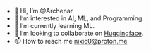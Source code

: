 - 👋 Hi, I’m @Archenar
- 👀 I’m interested in AI, ML, and Programming.
- 🌱 I’m currently learning ML.
- 💞️ I’m looking to collaborate on [Huggingface](https://huggingface.co/Nixic).
- 📫 How to reach me nixic0@proton.me

<!---
Archenar/Archenar is a ✨ special ✨ repository because its `README.md` (this file) appears on your GitHub profile.
You can click the Preview link to take a look at your changes.
--->
